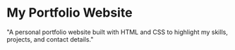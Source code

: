 # My Portfolio Website


"A personal portfolio website built with HTML and CSS to highlight my skills, projects, and contact details."

